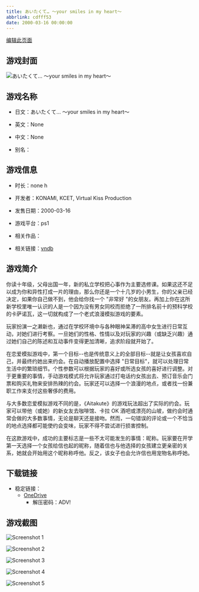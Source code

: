 ```yaml
---
title: あいたくて… 〜your smiles in my heart〜
abbrlink: cdfff53
date: 2000-03-16 00:00:00
---
```

[编辑此页面](https://github.com/ACG-3/ADV3-source/blob/main/source/_posts/games/Your%20Diary.md)

## 游戏封面

![あいたくて… 〜your smiles in my heart〜](https://pan.timero.xyz/d/onedrive/img_lib_001/Your%20Diary_cover.avif)


## 游戏名称

- 日文：あいたくて… 〜your smiles in my heart〜
- 英文：None
- 中文：None

- 别名：


## 游戏信息

- 时长：none h
- 开发者：KONAMI, KCET, Virtual Kiss Production
- 发售日期：2000-03-16
- 游戏平台：ps1
- 相关作品：

- 相关链接：[vndb](https://vndb.org/v4470)


## 游戏简介

你读十年级，父母出国一年，新的私立学校把心事作为主要选修课。如果这还不足以成为你和异性打成一片的理由，那么你还是一个十几岁的小男生，你的父亲已经决定，如果你自己做不到，他会给你找一个 "非常好 "的女朋友。再加上你在这所新学校里唯一认识的人是一个因为没有男女同校而拒绝了一所排名前十的预科学校的卡萨诺瓦，这一切就构成了一个老式浪漫模拟游戏的要素。

玩家扮演一之濑新也，通过在学校环境中与各种眼神呆滞的高中女生进行日常互动，对她们进行考察。一旦她们的性格、性情以及对玩家的兴趣（或缺乏兴趣）通过她们自己的陈述和互动事件变得更加清晰，追求阶段就开始了。

在恋爱模拟游戏中，第一个目标--也是传统意义上的全部目标--就是让女孩喜欢自己，并最终约她出来约会。在自动播放配置中选择 "日常目标"，就可以处理日常生活中的繁琐细节。个性参数可以根据玩家的喜好或所选女孩的喜好进行调整。对于更重要的事情，手动游戏模式将允许玩家通过打电话约女孩出去、预订音乐会门票和购买礼物来安排热辣的约会。玩家还可以选择一个浪漫的地点，或者找一份兼职工作来支付这些奢侈的费用。

与大多数恋爱模拟游戏不同的是，《Aitakute》的游戏玩法超出了实际的约会。玩家可以带他（或她）的新女友去咖啡馆、卡拉 OK 酒吧或漂亮的山坡，做约会时通常会做的大多数事情，无论是聊天还是接吻。然而，一句错误的评论或一个不恰当的地点选择都可能使约会变味，玩家不得不尝试进行损害控制。

在这款游戏中，成功的主要标志是一些不太可能发生的事情：昵称。玩家要在开学第一天选择一个女孩给信也起的昵称，随着信也与他选择的女孩建立更亲密的关系，她就会开始用这个昵称称呼他。反之，该女子也会允许信也用宠物名称呼她。




## 下载链接

- 稳定链接：
    - [OneDrive](https://pan.timero.xyz/onedrive/adv_lib_001/Your%20Diary)
        - 解压密码：ADV!



## 游戏截图


![Screenshot 1](https://pan.timero.xyz/d/onedrive/img_lib_001/Your%20Diary_Screenshot_1.avif)

![Screenshot 2](https://pan.timero.xyz/d/onedrive/img_lib_001/Your%20Diary_Screenshot_2.avif)

![Screenshot 3](https://pan.timero.xyz/d/onedrive/img_lib_001/Your%20Diary_Screenshot_3.avif)

![Screenshot 4](https://pan.timero.xyz/d/onedrive/img_lib_001/Your%20Diary_Screenshot_4.avif)

![Screenshot 5](https://pan.timero.xyz/d/onedrive/img_lib_001/Your%20Diary_Screenshot_5.avif)

